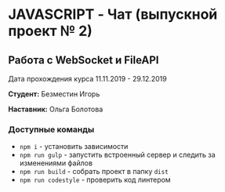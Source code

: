 # JAVASCRIPT - Чат (выпускной проект № 2)
## Работа с WebSocket и FileAPI

Дата прохождения курса 11.11.2019 - 29.12.2019 

**Студент:** Безместин Игорь

**Наставник:** Ольга Болотова
 
### Доступные команды

* `npm i` - установить зависимости
* `npm run gulp` - запустить встроенный сервер и следить за изменениями файлов
* `npm run build` - собрать проект в папку `dist`
* `npm run codestyle` - проверить код линтером

